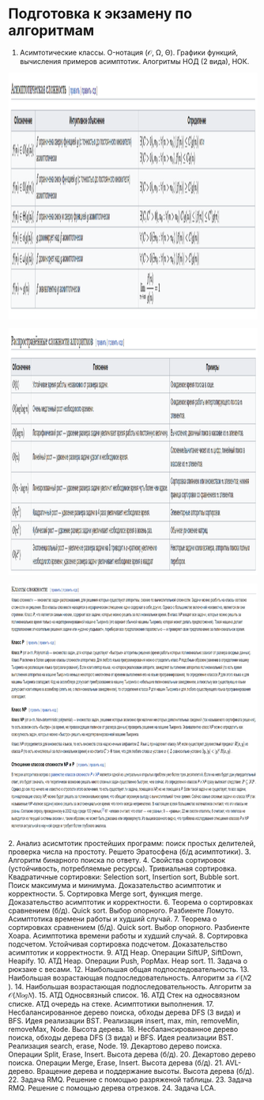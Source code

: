 # Подготовка к экзамену по алгоритмам
1. Асимтотические классы. O-нотация (𝒪, Ω, Θ). Графики функций, вычисления примеров асимптотик. Алогритмы НОД (2 вида), НОК.
<p align="left">
  <img src="https://github.com/Qcsteeven/exam/blob/main/asymptotic-complexity.png" height=500>
</p>
<p align="left">
  <img src="https://github.com/Qcsteeven/exam/blob/main/complexity-algorithm.png" height=500>
</p>
<p align="left">
  <img src="https://github.com/Qcsteeven/exam/blob/main/difficulty-classes.png" height=500>
</p>
2. Анализ асисмтотик простейших программ: поиск простых делителей, проверка числа на простоту. Решето Эратосфена (б/д асимптотики).
3. Алгоритм бинарного поиска по ответу.
4. Свойства сортировок (устойчивость, потребляемые ресурсы). Тривиальная сортировка. Квадратичные сортировки: Selection sort, Insertion sort, Bubble sort. Поиск максимума и минимума.
Доказательство асимптотик и корректности.
5. Сортировка Merge sort, функция merge. Доказательство асимптотик и корректности.
6. Теорема о сортировках сравнением (б/д). Quick sort. Выбор опорного. Разбиенте Ломуто. Асимптотика времени работы и худший случай.
7. Теорема о сортировках сравнением (б/д). Quick sort. Выбор опорного. Разбиенте Хоара. Асимптотика времени работы и худший случай.
8. Сортировка подсчетом. Устойчивая сортировка подсчетом. Доказательство асимптотик и корректности.
9. АТД Heap. Операции SiftUP, SiftDown, Heapify.
10. АТД Heap. Операции Push, PopMax. Heap sort.
11. Задача о рюкзаке с весами.
12. Наибольшая общая подпоследовательность.
13. Наибольшая возрастающая подпоследовательность. Алгоритм за 𝒪(𝑁2
).
14. Наибольшая возрастающая подпоследовательность. Алгоритм за 𝒪(𝑁𝑙𝑜𝑔𝑁).
15. АТД Односвязный список.
16. АТД Стек на односвязном списке. АТД очередь на стеке. Асимптотики выполнения.
17. Несбалансированное дерево поиска, обходы дерева DFS (3 вида) и BFS. Идея реализации BST.
Реализация insert, max, min, removeMin, removeMax, Node. Высота дерева.
18. Несбалансированное дерево поиска, обходы дерева DFS (3 вида) и BFS. Идея реализации BST.
Реализация search, erase, Node.
19. Декартово дерево поиска. Операции Split, Erase, Insert. Высота дерева (б/д).
20. Декартово дерево поиска. Операции Merge, Erase, Insert. Высота дерева (б/д).
21. AVL-дерево. Вращение дерева и поддержание высоты. Высота дерева (б/д).
22. Задача RMQ. Решение с помощью разряженой таблицы.
23. Задача RMQ. Решение с помощью дерева отрезков.
24. Задача LCA.
